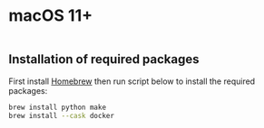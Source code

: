 # macOS 11+

```{include} installation_overview.md
```

## Installation of required packages

First install [Homebrew](https://brew.sh/) then run script below to install the required packages:

```sh
brew install python make
brew install --cask docker
```

```{include} installation_common_section.md
```
